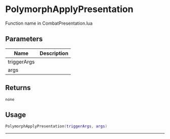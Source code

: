 # PolymorphApplyPresentation

Function name in CombatPresentation.lua

## Parameters

| Name        | Description |
| ----------- | ----------- |
| triggerArgs |             |
| args        |             |

## Returns

`none`

## Usage

```lua
PolymorphApplyPresentation(triggerArgs, args)
```

---
